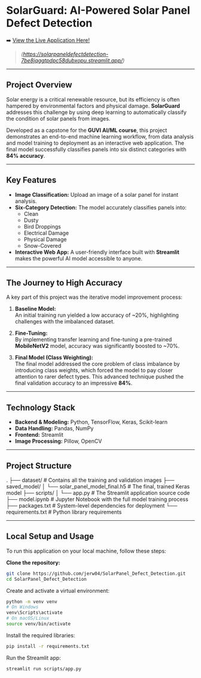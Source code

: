 # SolarGuard: AI-Powered Solar Panel Defect Detection
➡️ [View the Live Application Here!](#)

> *(https://solarpaneldefectdetection-7be8jqggtpdpc58dubxopu.streamlit.app/)*

---

## Project Overview
Solar energy is a critical renewable resource, but its efficiency is often hampered by environmental factors and physical damage. **SolarGuard** addresses this challenge by using deep learning to automatically classify the condition of solar panels from images.

Developed as a capstone for the **GUVI AI/ML course**, this project demonstrates an end-to-end machine learning workflow, from data analysis and model training to deployment as an interactive web application. The final model successfully classifies panels into six distinct categories with **84% accuracy**.

---

## Key Features
- **Image Classification:** Upload an image of a solar panel for instant analysis.
- **Six-Category Detection:** The model accurately classifies panels into:
  - Clean
  - Dusty
  - Bird Droppings
  - Electrical Damage
  - Physical Damage
  - Snow-Covered
- **Interactive Web App:** A user-friendly interface built with **Streamlit** makes the powerful AI model accessible to anyone.

---

## The Journey to High Accuracy
A key part of this project was the iterative model improvement process:

1. **Baseline Model:**  
   An initial training run yielded a low accuracy of ~20%, highlighting challenges with the imbalanced dataset.

2. **Fine-Tuning:**  
   By implementing transfer learning and fine-tuning a pre-trained **MobileNetV2** model, accuracy was significantly boosted to ~70%.

3. **Final Model (Class Weighting):**  
   The final model addressed the core problem of class imbalance by introducing class weights, which forced the model to pay closer attention to rarer defect types. This advanced technique pushed the final validation accuracy to an impressive **84%**.

---

## Technology Stack
- **Backend & Modeling:** Python, TensorFlow, Keras, Scikit-learn
- **Data Handling:** Pandas, NumPy
- **Frontend:** Streamlit
- **Image Processing:** Pillow, OpenCV

---

## Project Structure
.
├── dataset/ # Contains all the training and validation images
├── saved_model/
│ └── solar_panel_model_final.h5 # The final, trained Keras model
├── scripts/
│ └── app.py # The Streamlit application source code
├── model.ipynb # Jupyter Notebook with the full model training process
├── packages.txt # System-level dependencies for deployment
└── requirements.txt # Python library requirements


---

## Local Setup and Usage
To run this application on your local machine, follow these steps:

**Clone the repository:**
```bash
git clone https://github.com/jerw04/SolarPanel_Defect_Detection.git
cd SolarPanel_Defect_Detection
```
Create and activate a virtual environment:
```bash
python -m venv venv
# On Windows
venv\Scripts\activate
# On macOS/Linux
source venv/bin/activate
```
Install the required libraries:
```bash
pip install -r requirements.txt
```
Run the Streamlit app:
```bash
streamlit run scripts/app.py
```

